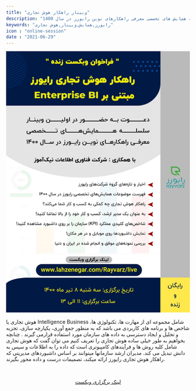 ```yaml
---
title: "وبینار راهکار هوش تجاری"
description: "اولین وبینار سلسله همایش های تخصصی معرفی راهکارهای نوین رایورز در سال 1400"
keywords: "رایورز,همایش,وبینار,هوش تجاری"
icon : "online-session"
date : "2021-06-29"
---
```



![وبینار راهکار هوش تجاری](./vebinar.jpg)



هوش تجاری یا Intelligence Business شامل مجموعه ای از مهارت ها، تکنولوژی ها، شاخص ها و برنامه های کاربردی
می باشد که به منظور جمع آوری، یکپارچه سازی، تجزیه و تحلیل و ایجاد دسترسی به داده های سازمان مورد استفاده
قرارمی گیرند . چنانچه بخواهیم به طور خیلی ساده هوش تجاری را تعریف کنیم می توان گفت که هوش تجاری شامل کلیه
روش ها و فرآیندهای کامپیوتری است که داده را به اطلاعات و سپس به دانش تبدیل می کند.
مدیران ارشد سازمانها میتوانند بر اساس داشبوردهای مدیریتی که راهکار هوش تجاری
رایورز ارائه میکند، تصمیمات درست و داده محور بگیرند.


<br>

<p style="text-align: center">
    <a href="https://lahzenegar.com/Rayvarz/live">لینک برگزاری وبکست</a>
</p>


<br>

